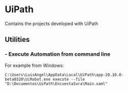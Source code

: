 # UiPath

Contains the projects developed with UiPath

## Utilities 

### - Execute Automation from command line
For example from Windows:
```
C:\Users\LuisAngel\AppData\Local\UiPath\app-20.10.0-beta0320\UiRobot.exe execute --file "D:\Documentos\UiPath\EncuestaSura\Main.xaml"
```
